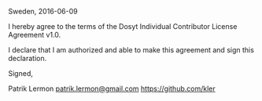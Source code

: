 Sweden, 2016-06-09

I hereby agree to the terms of the Dosyt Individual Contributor License
Agreement v1.0.

I declare that I am authorized and able to make this agreement and sign this
declaration.

Signed,

Patrik Lermon  patrik.lermon@gmail.com https://github.com/kler


